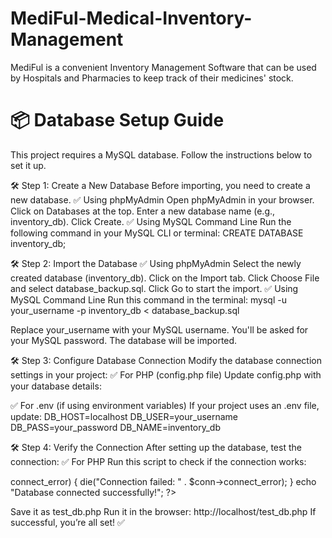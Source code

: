# MediFul-Medical-Inventory-Management
MediFul is a convenient Inventory Management Software that can be used by Hospitals and Pharmacies to keep track of their medicines' stock.

# 📦 Database Setup Guide
This project requires a MySQL database. Follow the instructions below to set it up.

🛠 Step 1: Create a New Database
Before importing, you need to create a new database.
✅ Using phpMyAdmin
Open phpMyAdmin in your browser.
Click on Databases at the top.
Enter a new database name (e.g., inventory_db).
Click Create.
✅ Using MySQL Command Line
Run the following command in your MySQL CLI or terminal:
  CREATE DATABASE inventory_db;

🛠 Step 2: Import the Database
✅ Using phpMyAdmin
Select the newly created database (inventory_db).
Click on the Import tab.
Click Choose File and select database_backup.sql.
Click Go to start the import.
✅ Using MySQL Command Line
Run this command in the terminal:
  mysql -u your_username -p inventory_db < database_backup.sql
  
Replace your_username with your MySQL username.
You'll be asked for your MySQL password.
The database will be imported.

🛠 Step 3: Configure Database Connection
Modify the database connection settings in your project:
✅ For PHP (config.php file)
Update config.php with your database details:
  <?php
    $DB_HOST = "localhost";  // Change if using a remote DB
    $DB_USER = "your_username";
    $DB_PASS = "your_password";
    $DB_NAME = "inventory_db";
  ?>
✅ For .env (if using environment variables)
If your project uses an .env file, update:
  DB_HOST=localhost
  DB_USER=your_username
  DB_PASS=your_password
  DB_NAME=inventory_db
  
🛠 Step 4: Verify the Connection
After setting up the database, test the connection:
✅ For PHP
Run this script to check if the connection works:
  <?php
    $conn = new mysqli("localhost", "your_username", "your_password", "inventory_db");
    
    if ($conn->connect_error) {
        die("Connection failed: " . $conn->connect_error);
    }
    echo "Database connected successfully!";
  ?>
Save it as test_db.php
Run it in the browser: http://localhost/test_db.php
If successful, you’re all set! ✅
